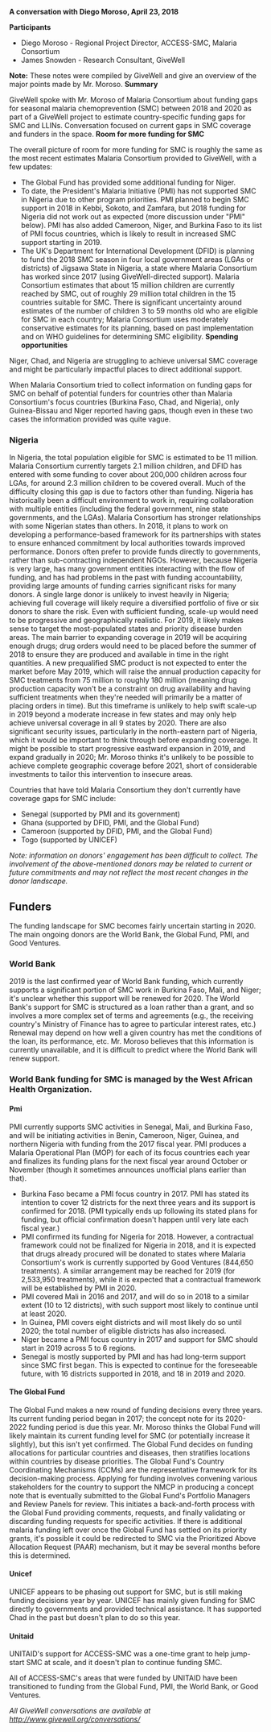**A conversation with Diego Moroso, April 23, 2018**

**Participants**

* Diego Moroso - Regional Project Director, ACCESS-SMC, Malaria Consortium
* James Snowden - Research Consultant, GiveWell

**Note:** These notes were compiled by GiveWell and give an overview of the major points made by Mr. Moroso. **Summary**

GiveWell spoke with Mr. Moroso of Malaria Consortium about funding gaps for seasonal malaria chemoprevention (SMC) between 2018 and 2020 as part of a GiveWell project to estimate country-specific funding gaps for SMC and LLINs. Conversation focused on current gaps in SMC coverage and funders in the space. **Room for more funding for SMC**

The overall picture of room for more funding for SMC is roughly the same as the most recent estimates Malaria Consortium provided to GiveWell, with a few updates:

* The Global Fund has provided some additional funding for Niger. 
* To date, the President's Malaria Initiative (PMI) has not supported SMC in Nigeria due to other program priorities. PMI planned to begin SMC support in 2018 in Kebbi, Sokoto, and Zamfara, but 2018 funding for Nigeria did not work out as expected (more discussion under "PMI" below). PMI has also added Cameroon, Niger, and Burkina Faso to its list of PMI focus countries, which is likely to result in increased SMC support starting in 2019. 
* The UK's Department for International Development (DFID) is planning to fund the 2018 SMC season in four local government areas (LGAs or districts) of Jigsawa State in Nigeria, a state where Malaria Consortium has worked since 2017 (using GiveWell-directed support). Malaria Consortium estimates that about 15 million children are currently reached by SMC, out of roughly 29 million total children in the 15 countries suitable for SMC. There is significant uncertainty around estimates of the number of children 3 to 59 months old who are eligible for SMC in each country; Malaria Consortium uses moderately conservative estimates for its planning, based on past implementation and on WHO guidelines for determining SMC eligibility. **Spending opportunities**

Niger, Chad, and Nigeria are struggling to achieve universal SMC coverage and might be particularly impactful places to direct additional support.

When Malaria Consortium tried to collect information on funding gaps for SMC on behalf of potential funders for countries other than Malaria Consortium's focus countries (Burkina Faso, Chad, and Nigeria), only Guinea-Bissau and Niger reported having gaps, though even in these two cases the information provided was quite vague.

### Nigeria

In Nigeria, the total population eligible for SMC is estimated to be 11 million. Malaria Consortium currently targets 2.1 million children, and DFID has entered with some funding to cover about 200,000 children across four LGAs, for around 2.3 million children to be covered overall. Much of the difficulty closing this gap is due to factors other than funding. Nigeria has historically been a difficult environment to work in, requiring collaboration with multiple entities (including the federal government, nine state governments, and the LGAs). Malaria Consortium has stronger relationships with some Nigerian states than others. In 2018, it plans to work on developing a performance-based framework for its partnerships with states to ensure enhanced commitment by local authorities towards improved performance. Donors often prefer to provide funds directly to governments, rather than sub-contracting independent NGOs. However, because Nigeria is very large, has many government entities interacting with the flow of funding, and has had problems in the past with funding accountability, providing large amounts of funding carries significant risks for many donors. A single large donor is unlikely to invest heavily in Nigeria; achieving full coverage will likely require a diversified portfolio of five or six donors to share the risk. Even with sufficient funding, scale-up would need to be progressive and geographically realistic. For 2019, it likely makes sense to target the most-populated states and priority disease burden areas. The main barrier to expanding coverage in 2019 will be acquiring enough drugs; drug orders would need to be placed before the summer of 2018 to ensure they are produced and available in time in the right quantities. A new prequalified SMC product is not expected to enter the market before May 2019, which will raise the annual production capacity for SMC treatments from 75 million to roughly 180 million (meaning drug production capacity won't be a constraint on drug availability and having sufficient treatments when they're needed will primarily be a matter of placing orders in time). But this timeframe is unlikely to help swift scale-up in 2019 beyond a moderate increase in few states and may only help achieve universal coverage in all 9 states by 2020. There are also significant security issues, particularly in the north-eastern part of Nigeria, which it would be important to think through before expanding coverage. It might be possible to start progressive eastward expansion in 2019, and expand gradually in 2020; Mr. Moroso thinks it's unlikely to be possible to achieve complete geographic coverage before 2021, short of considerable investments to tailor this intervention to insecure areas.

Countries that have told Malaria Consortium they don't currently have coverage gaps for SMC include:

* Senegal (supported by PMI and its government)
* Ghana (supported by DFID, PMI, and the Global Fund)
* Cameroon (supported by DFID, PMI, and the Global Fund)
* Togo (supported by UNICEF)

_Note: information on donors' engagement has been difficult to collect. The involvement of the above-mentioned donors may be related to current or future commitments and may not reflect the most recent changes in the donor landscape._

## Funders

The funding landscape for SMC becomes fairly uncertain starting in 2020. The main ongoing donors are the World Bank, the Global Fund, PMI, and Good Ventures.

### World Bank

2019 is the last confirmed year of World Bank funding, which currently supports a significant portion of SMC work in Burkina Faso, Mali, and Niger; it's unclear whether this support will be renewed for 2020. The World Bank's support for SMC is structured as a loan rather than a grant, and so involves a more complex set of terms and agreements (e.g., the receiving country's Ministry of Finance has to agree to particular interest rates, etc.) Renewal may depend on how well a given country has met the conditions of the loan, its performance, etc. Mr. Moroso believes that this information is currently unavailable, and it is difficult to predict where the World Bank will renew support.

### World Bank funding for SMC is managed by the West African Health Organization.

#### Pmi

PMI currently supports SMC activities in Senegal, Mali, and Burkina Faso, and will be initiating activities in Benin, Cameroon, Niger, Guinea, and northern Nigeria with funding from the 2017 fiscal year. PMI produces a Malaria Operational Plan (MOP) for each of its focus countries each year and finalizes its funding plans for the next fiscal year around October or November (though it sometimes announces unofficial plans earlier than that). 

* Burkina Faso became a PMI focus country in 2017. PMI has stated its intention to cover 12 districts for the next three years and its support is confirmed for 2018. (PMI typically ends up following its stated plans for funding, but official confirmation doesn't happen until very late each fiscal year.) 
* PMI confirmed its funding for Nigeria for 2018. However, a contractual framework could not be finalized for Nigeria in 2018, and it is expected that drugs already procured will be donated to states where Malaria Consortium's work is currently supported by Good Ventures (844,650 treatments). A similar arrangement may be reached for 2019 (for 2,533,950 treatments), while it is expected that a contractual framework will be established by PMI in 2020. 
* PMI covered Mali in 2016 and 2017, and will do so in 2018 to a similar extent (10 to 12 districts), with such support most likely to continue until at least 2020. 
* In Guinea, PMI covers eight districts and will most likely do so until 2020; the total number of eligible districts has also increased. 
* Niger became a PMI focus country in 2017 and support for SMC should start in 2019 across 5 to 6 regions. 
* Senegal is mostly supported by PMI and has had long-term support since SMC first began. This is expected to continue for the foreseeable future, with 16 districts supported in 2018, and 18 in 2019 and 2020.

#### The Global Fund

The Global Fund makes a new round of funding decisions every three years. Its current funding period began in 2017; the concept note for its 2020-2022 funding period is due this year. Mr. Moroso thinks the Global Fund will likely maintain its current funding level for SMC (or potentially increase it slightly), but this isn't yet confirmed. The Global Fund decides on funding allocations for particular countries and diseases, then stratifies locations within countries by disease priorities. The Global Fund's Country Coordinating Mechanisms (CCMs) are the representative framework for its decision-making process. Applying for funding involves convening various stakeholders for the country to support the NMCP in producing a concept note that is eventually submitted to the Global Fund's Portfolio Managers and Review Panels for review. This initiates a back-and-forth process with the Global Fund providing comments, requests, and finally validating or discarding funding requests for specific activities. If there is additional malaria funding left over once the Global Fund has settled on its priority grants, it's possible it could be redirected to SMC via the Prioritized Above Allocation Request (PAAR) mechanism, but it may be several months before this is determined.

#### Unicef

UNICEF appears to be phasing out support for SMC, but is still making funding decisions year by year. UNICEF has mainly given funding for SMC directly to governments and provided technical assistance. It has supported Chad in the past but doesn't plan to do so this year.

#### Unitaid

UNITAID's support for ACCESS-SMC was a one-time grant to help jump-start SMC at scale, and it doesn't plan to continue funding SMC.

All of ACCESS-SMC's areas that were funded by UNITAID have been transitioned to funding from the Global Fund, PMI, the World Bank, or Good Ventures. 

_All GiveWell conversations are available at http://www.givewell.org/conversations/_